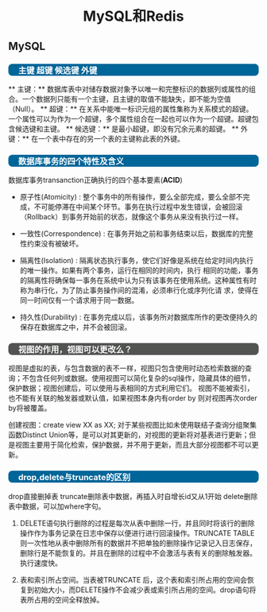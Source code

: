 
# <center>MySQL和Redis</center>

## MySQL

### <p style="background-color:#006699;border-radius:8px;color:white;padding-left:20px;">主键 超键 候选键 外键</p>

** 主键：**
数据库表中对储存数据对象予以唯一和完整标识的数据列或属性的组合。一个数据列只能有一个主键，且主键的取值不能缺失，即不能为空值（Null）。
** 超键：**
在关系中能唯一标识元组的属性集称为关系模式的超键。一个属性可以为作为一个超键，多个属性组合在一起也可以作为一个超键。超键包含候选键和主键。
** 候选键：**
 是最小超键，即没有冗余元素的超键。
** 外键：**
 在一个表中存在的另一个表的主键称此表的外键。
<!-- more -->
### <p style="background-color:#006699;border-radius:8px;color:white;padding-left:20px;">数据库事务的四个特性及含义</p>

数据库事务transanction正确执行的四个基本要素(**ACID**)
- 原子性(Atomicity) :
整个事务中的所有操作，要么全部完成，要么全部不完成，不可能停滞在中间某个环节。事务在执行过程中发生错误，会被回滚（Rollback）到事务开始前的状态，就像这个事务从来没有执行过一样。

- 一致性(Correspondence) :
在事务开始之前和事务结束以后，数据库的完整性约束没有被破坏。

- 隔离性(Isolation) :
隔离状态执行事务，使它们好像是系统在给定时间内执行的唯一操作。如果有两个事务，运行在相同的时间内，执行 相同的功能，事务的隔离性将确保每一事务在系统中认为只有该事务在使用系统。这种属性有时称为串行化，为了防止事务操作间的混淆，必须串行化或序列化请 求，使得在同一时间仅有一个请求用于同一数据。
- 持久性(Durability) :
在事务完成以后，该事务所对数据库所作的更改便持久的保存在数据库之中，并不会被回滚。

### <p style="background-color:#525452;border-radius:8px;color:white;padding-left:20px;">视图的作用，视图可以更改么？</p>

视图是虚拟的表，与包含数据的表不一样，视图只包含使用时动态检索数据的查询；不包含任何列或数据。使用视图可以简化复杂的sql操作，隐藏具体的细节，保护数据；视图创建后，可以使用与表相同的方式利用它们。
视图不能被索引，也不能有关联的触发器或默认值，如果视图本身内有order by 则对视图再次order by将被覆盖。

创建视图：create view XX as XX;
对于某些视图比如未使用联结子查询分组聚集函数Distinct Union等，是可以对其更新的，对视图的更新将对基表进行更新；但是视图主要用于简化检索，保护数据，并不用于更新，而且大部分视图都不可以更新。

### <p style="background-color:#006699;border-radius:8px;color:white;padding-left:20px;">drop,delete与truncate的区别</p>

drop直接删掉表 truncate删除表中数据，再插入时自增长id又从1开始 delete删除表中数据，可以加where字句。

1. DELETE语句执行删除的过程是每次从表中删除一行，并且同时将该行的删除操作作为事务记录在日志中保存以便进行进行回滚操作。TRUNCATE TABLE 则一次性地从表中删除所有的数据并不把单独的删除操作记录记入日志保存，删除行是不能恢复的。并且在删除的过程中不会激活与表有关的删除触发器。执行速度快。

2. 表和索引所占空间。当表被TRUNCATE 后，这个表和索引所占用的空间会恢复到初始大小，而DELETE操作不会减少表或索引所占用的空间。drop语句将表所占用的空间全释放掉。



